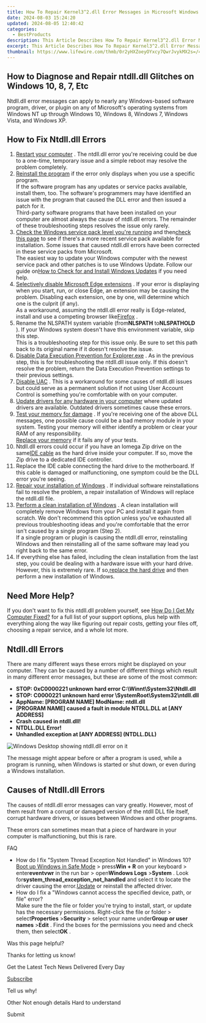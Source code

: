 ```yaml
---
title: How To Repair Kernel3^2.dll Error Messages in Microsoft Windows Easily
date: 2024-08-03 15:24:20
updated: 2024-08-05 12:40:42
categories:
  - BestProducts
description: This Article Describes How To Repair Kernel3^2.dll Error Messages in Microsoft Windows Easily
excerpt: This Article Describes How To Repair Kernel3^2.dll Error Messages in Microsoft Windows Easily
thumbnail: https://www.lifewire.com/thmb/0r2yHXZoeyOYxcy7QwrJvykMX2s=/400x300/filters:no_upscale():max_bytes(150000):strip_icc():format(webp)/kernel32-dll-error-message-505f4a4601424a99b54a62308aedc666.png
---
```


## How to Diagnose and Repair ntdll.dll Glitches on Windows 10, 8, 7, Etc
 Ntdll.dll error messages can apply to nearly any Windows-based software program, driver, or plugin on any of Microsoft's operating systems from Windows NT up through Windows 10, Windows 8, Windows 7, Windows Vista, and Windows XP.  

## How to Fix Ntdll.dll Errors

1. [Restart your computer](https://www.lifewire.com/how-to-reboot-a-computer-2624568) . The ntdll.dll error you're receiving could be due to a one-time, temporary issue and a simple reboot may resolve the problem completely.
2. [Reinstall the program](https://www.lifewire.com/what-is-the-proper-way-to-reinstall-a-software-program-2624478) if the error only displays when you use a specific program.  
 If the software program has any updates or service packs available, install them, too. The software's programmers may have identified an issue with the program that caused the DLL error and then issued a patch for it.  
 Third-party software programs that have been installed on your computer are almost always the cause of ntdll.dll errors. The remainder of these troubleshooting steps resolves the issue only rarely.
3. [Check the Windows service pack level you're running](https://www.lifewire.com/what-windows-service-pack-is-installed-2626084) and then[check this page](https://www.lifewire.com/latest-windows-service-packs-updates-2624595) to see if there's a more recent service pack available for installation. Some issues that caused ntdll.dll errors have been corrected in these service packs from Microsoft.  
 The easiest way to update your Windows computer with the newest service pack and other patches is to use Windows Update. Follow our guide on[How to Check for and Install Windows Updates](https://www.lifewire.com/how-to-check-for-install-windows-updates-2624596) if you need help.
4. [Selectively disable Microsoft Edge extensions](https://www.lifewire.com/manage-extensions-in-web-browsers-4687446#toc-manage-extensions-in-microsoft-edge) . If your error is displaying when you start, run, or close Edge, an extension may be causing the problem. Disabling each extension, one by one, will determine which one is the culprit (if any).  
 As a workaround, assuming the ntdll.dll error really is Edge-related, install and use a competing browser like[Firefox](https://www.mozilla.org/en-US/firefox/new/) .
5. Rename the NLSPATH system variable (from**NLSPATH** to**NLSPATHOLD** ). If your Windows system doesn't have this environment variable, skip this step.  
 This is a troubleshooting step for this issue only. Be sure to set this path back to its original name if it doesn't resolve the issue.
6. [Disable Data Execution Prevention for Explorer.exe](https://www.lifewire.com/disable-data-execution-prevention-for-explorer-exe-in-windows-xp-2624488) . As in the previous step, this is for troubleshooting the ntdll.dll issue only. If this doesn't resolve the problem, return the Data Execution Prevention settings to their previous settings.
7. [Disable UAC](https://www.lifewire.com/disable-uac-in-windows-10-5113191) . This is a workaround for some causes of ntdll.dll issues but could serve as a permanent solution if not using User Account Control is something you're comfortable with on your computer.
8. [Update drivers for any hardware in your computer](https://www.lifewire.com/how-to-update-drivers-in-windows-2619214) where updated drivers are available. Outdated drivers sometimes cause these errors.
9. [Test your memory for damage](https://www.lifewire.com/free-memory-test-programs-2626178) . If you're receiving one of the above DLL messages, one possible cause could be a bad memory module in your system. Testing your memory will either identify a problem or clear your RAM of any responsibility.  
[Replace your memory](https://www.lifewire.com/how-to-replace-the-memory-ram-in-a-computer-2626201) if it fails any of your tests.
10. Ntdll.dll errors could occur if you have an Iomega Zip drive on the same[IDE cable](https://www.lifewire.com/what-is-an-ide-cable-2625908) as the hard drive inside your computer. If so, move the Zip drive to a dedicated IDE controller.
11. Replace the IDE cable connecting the hard drive to the motherboard. If this cable is damaged or malfunctioning, one symptom could be the DLL error you're seeing.
12. [Repair your installation of Windows](https://www.lifewire.com/how-do-i-automatically-repair-windows-problems-2624907) . If individual software reinstallations fail to resolve the problem, a repair installation of Windows will replace the ntdll.dll file.
13. [Perform a clean installation of Windows](https://www.lifewire.com/how-to-clean-install-windows-2624904) . A clean installation will completely remove Windows from your PC and install it again from scratch. We don't recommend this option unless you've exhausted all previous troubleshooting ideas and you're comfortable that the error isn't caused by a single program (Step 2).  
 If a single program or plugin is causing the ntdll.dll error, reinstalling Windows and then reinstalling all of the same software may lead you right back to the same error.
14. If everything else has failed, including the clean installation from the last step, you could be dealing with a hardware issue with your hard drive. However, this is extremely rare. If so,[replace the hard drive](https://www.lifewire.com/how-to-replace-a-hard-drive-2626200) and then perform a new installation of Windows.

## Need More Help?

 If you don't want to fix this ntdll.dll problem yourself, see [How Do I Get My Computer Fixed?](https://www.lifewire.com/how-do-i-get-my-computer-fixed-2625167) for a full list of your support options, plus help with everything along the way like figuring out repair costs, getting your files off, choosing a repair service, and a whole lot more.

## Ntdll.dll Errors

 There are many different ways these errors might be displayed on your computer. They can be caused by a number of different things which result in many different error messages, but these are some of the most common:

* **STOP: 0xC0000221 unknown hard error C:\\Winnt\\System32\\Ntdll.dll**
* **STOP: C0000221 unknown hard error \\SystemRoot\\System32\\ntdll.dll**
* **AppName: \[PROGRAM NAME\] ModName: ntdll.dll**
* **\[PROGRAM NAME\] caused a fault in module NTDLL.DLL at \[ANY ADDRESS\]**
* **Crash caused in ntdll.dll!**
* **NTDLL.DLL Error!**
* **Unhandled exception at \[ANY ADDRESS\] (NTDLL.DLL)**

![Windows Desktop showing ntdll.dll error on it](https://www.lifewire.com/thmb/UuBVgj_4F_bEIWtEzMkZKFRZcDM=/1500x0/filters:no_upscale():max_bytes(150000):strip_icc():format(webp)/ntdll-dll-errors-2624474-5bf84ce546e0fb00511f0427-cc609193561047bd85da19c2c9ba0937.jpg)

 The message might appear before or after a program is used, while a program is running, when Windows is started or shut down, or even during a Windows installation.

## Causes of Ntdll.dll Errors

 The causes of ntdll.dll error messages can vary greatly. However, most of them result from a corrupt or damaged version of the ntdll DLL file itself, corrupt hardware drivers, or issues between Windows and other programs.

 These errors can sometimes mean that a piece of hardware in your computer is malfunctioning, but this is rare.

 FAQ

* How do I fix "System Thread Exception Not Handled" in Windows 10?  
[Boot up Windows in Safe Mode](https://www.lifewire.com/how-do-i-start-windows-in-safe-mode-2624480) \> press**Win + R** on your keyboard > enter**eventvwr** in the run bar > open**Windows Logs** \>**System** . Look for**system\_thread\_exception\_not\_handled** and select it to locate the driver causing the error.[Update](https://www.lifewire.com/how-to-update-drivers-in-windows-2619214) or reinstall the affected driver.
* How do I fix a "Windows cannot access the specified device, path, or file" error?  
 Make sure the the file or folder you're trying to install, start, or update has the necessary permissions. Right-click the file or folder > select**Properties** \>**Security** \> select your name under**Group or user names** \>**Edit** . Find the boxes for the permissions you need and check them, then select**OK** .

Was this page helpful?

Thanks for letting us know!

 Get the Latest Tech News Delivered Every Day

[Subscribe](https://www.lifewire.com/#)

Tell us why!

 Other  Not enough details  Hard to understand

 Submit

<ins class="adsbygoogle"
     style="display:block"
     data-ad-format="autorelaxed"
     data-ad-client="ca-pub-7571918770474297"
     data-ad-slot="1223367746"></ins>



<ins class="adsbygoogle"
     style="display:block"
     data-ad-client="ca-pub-7571918770474297"
     data-ad-slot="8358498916"
     data-ad-format="auto"
     data-full-width-responsive="true"></ins>
